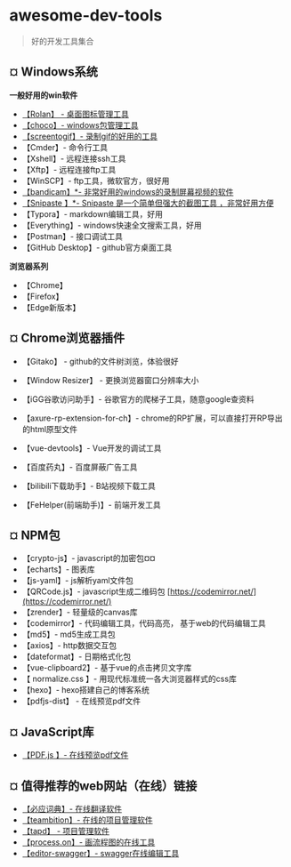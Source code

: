 # awesome-dev-tools
> 好的开发工具集合


## ¤ Windows系统

**一般好用的win软件**

-  [【Rolan】 - 桌面图标管理工具](https://getrolan.com/)
- [【choco】- windows包管理工具](https://chocolatey.org/)
- [【screentogif】- 录制gif的好用的工具](https://www.screentogif.com/)
- 【Cmder】- 命令行工具
- 【Xshell】- 远程连接ssh工具
- 【Xftp】- 远程连接ftp工具
- 【WinSCP】- ftp工具，微软官方，很好用
- [【bandicam】*- 非常好用的windows的录制屏幕视频的软件](https://www.bandicam.cn/downloads/ing/)
- [【Snipaste 】*-  Snipaste 是一个简单但强大的截图工具 ，非常好用方便](https://zh.snipaste.com/download.html)
- 【Typora】- markdown编辑工具，好用
- 【Everything】- windows快速全文搜索工具，好用
- 【Postman】- 接口调试工具
- 【GitHub Desktop】- github官方桌面工具

**浏览器系列**

- 【Chrome】
- 【Firefox】
- 【Edge新版本】


## ¤ Chrome浏览器插件
- 【Gitako】 - github的文件树浏览，体验很好
- 【Window Resizer】 - 更换浏览器窗口分辨率大小
- 【iGG谷歌访问助手】- 谷歌官方的爬梯子工具，随意google查资料

- 【axure-rp-extension-for-ch】- chrome的RP扩展，可以直接打开RP导出的html原型文件
- 【vue-devtools】- Vue开发的调试工具
- 【百度药丸】- 百度屏蔽广告工具
- 【bilibili下载助手】- B站视频下载工具
- 【FeHelper(前端助手)】- 前端开发工具 

## ¤ NPM包

- 【crypto-js】- javascript的加密包¤¤
- 【echarts】- 图表库
- 【js-yaml】- js解析yaml文件包
- 【QRCode.js】- javascript生成二维码包 [https://codemirror.net/](https://codemirror.net/)
- 【zrender】- 轻量级的canvas库
- 【codemirror】- 代码编辑工具，代码高亮， 基于web的代码编辑工具 
- 【md5】- md5生成工具包
- 【axios】- http数据交互包
- 【dateformat】- 日期格式化包
- 【vue-clipboard2】-   基于vue的点击拷贝文字库 
- 【 normalize.css 】-  用现代标准统一各大浏览器样式的css库 
- 【hexo】-  hexo搭建自己的博客系统 
- 【pdfjs-dist】 - 在线预览pdf文件

## ¤ JavaScript库

- [【PDF.js 】- 在线预览pdf文件](https://mozilla.github.io/pdf.js/getting_started/#download)

## ¤ 值得推荐的web网站（在线）链接

- [【必应词典】- 在线翻译软件](https://cn.bing.com/dict?FORM=Z9LH3)
- [【teambition】- 在线的项目管理软件](https://www.teambition.com/)
- [【tapd】 - 项目管理软件](https://www.tapd.cn/official/index)
- [【process.on】- 画流程图的在线工具](https://www.processon.com/)
- [【editor-swagger】- swagger在线编辑工具](https://editor.swagger.io/)

